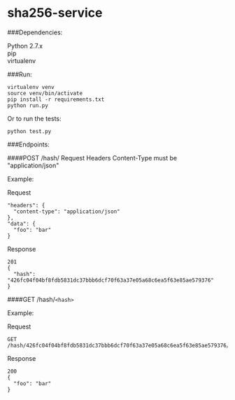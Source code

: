 # sha256-service

###Dependencies:

Python 2.7.x  
pip  
virtualenv  


###Run:

```
virtualenv venv
source venv/bin/activate
pip install -r requirements.txt
python run.py
```

Or to run the tests:

```
python test.py
```

###Endpoints:

####POST /hash/
Request Headers Content-Type must be "application/json"

Example:

Request
```
"headers": {
  "content-type": "application/json"
},
"data": {
  "foo": "bar"
}
```
Response
```
201
{
  "hash": "426fc04f04bf8fdb5831dc37bbb6dcf70f63a37e05a68c6ea5f63e85ae579376"
}
```

####GET /hash/`<hash>`

Example:

Request
```
GET /hash/426fc04f04bf8fdb5831dc37bbb6dcf70f63a37e05a68c6ea5f63e85ae579376/
```

Response
```
200
{
  "foo": "bar"
}
```
